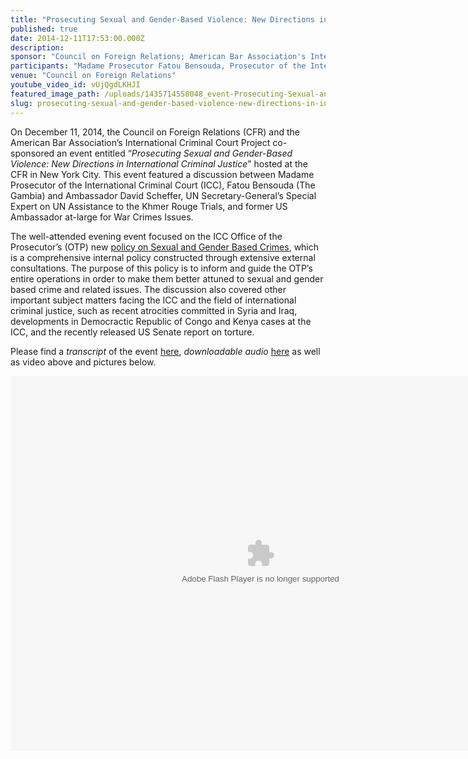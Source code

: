 ```yaml
---
title: "Prosecuting Sexual and Gender-Based Violence: New Directions in International Criminal Justice"
published: true
date: 2014-12-11T17:53:00.000Z
description:
sponsor: "Council on Foreign Relations; American Bar Association's International Criminal Court Project"
participants: "Madame Prosecutor Fatou Bensouda, Prosecutor of the International Criminal Court; Ambassador David Scheffer, Secretary-General's Special Expert on UN Assistance to the Khmer Rouge Trials, United Nations; former U.S. Ambassador at-large for War Crimes Issues"
venue: "Council on Foreign Relations"
youtube_video_id: vUjQgdLKHJI
featured_image_path: /uploads/1435714558048_event-Prosecuting-Sexual-and-Gender-Based-Crimes_v4.jpg
slug: prosecuting-sexual-and-gender-based-violence-new-directions-in-international-criminal-justice
---
```


On December 11, 2014, the Council on Foreign Relations (CFR) and the American Bar Association’s International Criminal Court Project co-sponsored an event entitled “_Prosecuting Sexual and Gender-Based Violence: New Directions in International Criminal Justice_” hosted at the CFR in New York City. This event featured a discussion between Madame Prosecutor of the International Criminal Court (ICC), Fatou Bensouda (The Gambia) and Ambassador David Scheffer, UN Secretary-General’s Special Expert on UN Assistance to the Khmer Rouge Trials, and former US Ambassador at-large for War Crimes Issues.

The well-attended evening event focused on the ICC Office of the Prosecutor’s (OTP) new [policy on Sexual and Gender Based Crimes](http://www.icc-cpi.int/iccdocs/otp/OTP-Policy-Paper-on-Sexual-and-Gender-Based-Crimes--June-2014.pdf), which is a comprehensive internal policy constructed through extensive external consultations. The purpose of this policy is to inform and guide the OTP’s entire operations in order to make them better attuned to sexual and gender based crime and related issues. The discussion also covered other important subject matters facing the ICC and the field of international criminal justice, such as recent atrocities committed in Syria and Iraq, developments in Democractic Republic of Congo and Kenya cases at the ICC, and the recently released US Senate report on torture.

Please find a _transcript_ of the event [here](http://www.cfr.org/global/prosecuting-sexual-gender-based-violence-new-directions-international-criminal-justice/p33991), _downloadable audio_ [here](http://www.cfr.org/international-law/prosecuting-sexual-gender-based-violence-new-directions-international-criminal-justice/p33988) as well as video above and pictures below.

<object width="800" height="600"><param name="flashvars" value="offsite=true&amp;lang=en-us&amp;page_show_url=%2Fphotos%2F126209453%40N05%2Fsets%2F72157649873565031%2Fshow%2F&amp;page_show_back_url=%2Fphotos%2F126209453%40N05%2Fsets%2F72157649873565031%2F&amp;set_id=72157649873565031&amp;jump_to="> <param name="movie" value="https://www.flickr.com/apps/slideshow/show.swf?v=1811922554"> <param name="allowFullScreen" value="true"><embed type="application/x-shockwave-flash" src="https://www.flickr.com/apps/slideshow/show.swf?v=1811922554" allowfullscreen="true" flashvars="offsite=true&amp;lang=en-us&amp;page_show_url=%2Fphotos%2F126209453%40N05%2Fsets%2F72157649873565031%2Fshow%2F&amp;page_show_back_url=%2Fphotos%2F126209453%40N05%2Fsets%2F72157649873565031%2F&amp;set_id=72157649873565031&amp;jump_to=" width="800" height="600"></object>
